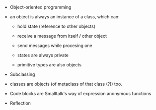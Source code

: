 - Object-oriented programming

- an object is always an instance of a class, which can:

    - hold state (reference to other objects)
    - receive a message from itself / other object
    - send messages while procesing one

    - states are always private
    - primitive types are also objects

- Subclassing

- classes are objects (of metaclass of that class (?)) too.

- Code blocks are Smalltalk's way of expression anonymous functions

- Reflection
